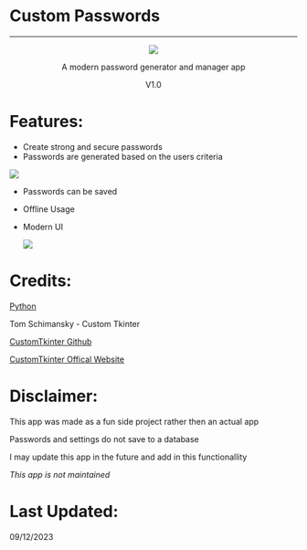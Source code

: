 # Custom Passwords

---

<div align="center">
  <img src="https://i.imgur.com/rFedwl3.png" />
  <p align="center"> A modern password generator and manager app </p>
  <p align="center"> V1.0 </p>
</div>

# Features:

- Create strong and secure passwords
- Passwords are generated based on the users criteria
 <img src="https://i.imgur.com/eVMyFaY.png" />


- Passwords can be saved
- Offline Usage
- Modern UI

  
  <img src="https://i.imgur.com/8edi27T.png" />

# Credits:

[Python](https://www.python.org/)

Tom Schimansky - Custom Tkinter

[CustomTkinter Github](https://github.com/TomSchimansky/CustomTkinter "CustomTkinter")

[CustomTkinter Offical Website](https://customtkinter.tomschimansky.com/)

# Disclaimer:

This app was made as a fun side project rather then an actual app

Passwords and settings do not save to a database

I may update this app in the future and add in this functionallity

*This app is not maintained*

# Last Updated:

09/12/2023
